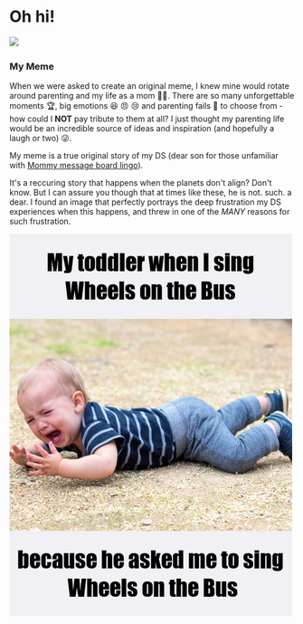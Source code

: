 # Oh hi!

![](https://c.tenor.com/6Zqt_-6HHmoAAAAC/waving-david.gif)

### My Meme

When we were asked to create an original meme, I knew mine would rotate around parenting and my life as a mom 👩‍🍼.
There are so many unforgettable moments 🏆, big emotions 😆 😠 😢 and parenting fails 💩 to choose from - how could I __NOT__ pay tribute to them at all? 
I just thought my parenting life would be an incredible source of ideas and inspiration (and hopefully a laugh or two) 😜.

My meme is a true original story of my DS (dear son for those unfamiliar with [Mommy message board lingo](https://monicaandandy.com/blogs/ma-edit/mom-terms-to-know)).

It's a reccuring story that happens when the planets don't align? Don't know. But I can assure you though that at times like these, he is not. such. a dear.
I found an image that perfectly portrays the deep frustration my DS experiences when this happens, and threw in one of the _MANY_ reasons for such frustration.

![](my_meme.png)
